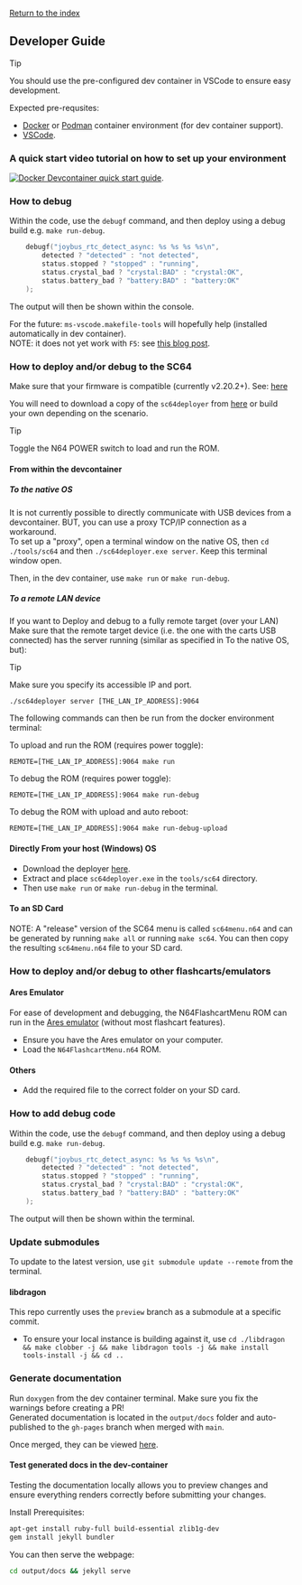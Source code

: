 [Return to the index](./00_index.md)
## Developer Guide

> [!TIP]
> You should use the pre-configured dev container in VSCode to ensure easy development.

Expected pre-requsites:
* [Docker](https://docs.docker.com/engine/install/) or [Podman](https://podman.io/docs/installation) container environment (for dev container support).
* [VSCode](https://code.visualstudio.com/download).

### A quick start video tutorial on how to set up your environment
[![Docker Devcontainer quick start guide](http://img.youtube.com/vi/h05ufOsRgZU/0.jpg)](http://www.youtube.com/watch?v=h05ufOsRgZU "Docker Devcontainer quick start guide").

### How to debug
Within the code, use the `debugf` command, and then deploy using a debug build e.g. `make run-debug`.

```c
    debugf("joybus_rtc_detect_async: %s %s %s %s\n",
        detected ? "detected" : "not detected",
        status.stopped ? "stopped" : "running",
        status.crystal_bad ? "crystal:BAD" : "crystal:OK",
        status.battery_bad ? "battery:BAD" : "battery:OK"
    );
```
The output will then be shown within the console.

For the future:
`ms-vscode.makefile-tools` will hopefully help (installed automatically in dev container).  
NOTE: it does not yet work with `F5`: see [this blog post](https://devblogs.microsoft.com/cppblog/now-announcing-makefile-support-in-visual-studio-code/).  


### How to deploy and/or debug to the SC64
Make sure that your firmware is compatible (currently v2.20.2+).
See: [here](https://github.com/Polprzewodnikowy/SummerCart64/blob/v2.20.2/docs/00_quick_startup_guide.md#firmware-backupupdate)

You will need to download a copy of the `sc64deployer` from [here](https://github.com/Polprzewodnikowy/SummerCart64/releases/download/v2.20.2/) or build your own depending on the scenario.

> [!TIP]
> Toggle the N64 POWER switch to load and run the ROM.

#### From within the devcontainer
##### To the native OS
It is not currently possible to directly communicate with USB devices from a devcontainer. BUT, you can use a proxy TCP/IP connection as a workaround.  
To set up a "proxy", open a terminal window on the native OS, then `cd ./tools/sc64` and then `./sc64deployer.exe server`.
Keep this terminal window open.

Then, in the dev container, use `make run` or `make run-debug`.

##### To a remote LAN device
If you want to Deploy and debug to a fully remote target (over your LAN)
Make sure that the remote target device (i.e. the one with the carts USB connected) has the server running (similar as specified in To the native OS, but):

> [!TIP]
> Make sure you specify its accessible IP and port.

```
./sc64deployer server [THE_LAN_IP_ADDRESS]:9064
```


The following commands can then be run from the docker environment terminal:

To upload and run the ROM (requires power toggle):
```
REMOTE=[THE_LAN_IP_ADDRESS]:9064 make run
```

To debug the ROM (requires power toggle):
```
REMOTE=[THE_LAN_IP_ADDRESS]:9064 make run-debug
```

To debug the ROM with upload and auto reboot:
```
REMOTE=[THE_LAN_IP_ADDRESS]:9064 make run-debug-upload
```

#### Directly From your host (Windows) OS
* Download the deployer [here](https://github.com/Polprzewodnikowy/SummerCart64/releases/download/v2.20.2/sc64-deployer-windows-v2.20.2.zip).
* Extract and place `sc64deployer.exe` in the `tools/sc64` directory.
* Then use `make run` or `make run-debug` in the terminal.


#### To an SD Card
NOTE: A "release" version of the SC64 menu is called `sc64menu.n64` and can be generated by running `make all` or running `make sc64`. You can then copy the resulting `sc64menu.n64` file to your SD card.


### How to deploy and/or debug to other flashcarts/emulators
#### Ares Emulator
For ease of development and debugging, the N64FlashcartMenu ROM can run in the [Ares emulator](https://ares-emu.net/) (without most flashcart features).

* Ensure you have the Ares emulator on your computer.
* Load the `N64FlashcartMenu.n64` ROM.

#### Others
* Add the required file to the correct folder on your SD card.


### How to add debug code
Within the code, use the `debugf` command, and then deploy using a debug build e.g. `make run-debug`.

```c
    debugf("joybus_rtc_detect_async: %s %s %s %s\n",
        detected ? "detected" : "not detected",
        status.stopped ? "stopped" : "running",
        status.crystal_bad ? "crystal:BAD" : "crystal:OK",
        status.battery_bad ? "battery:BAD" : "battery:OK"
    );
```
The output will then be shown within the terminal.


### Update submodules
To update to the latest version, use `git submodule update --remote` from the terminal.

#### libdragon
This repo currently uses the `preview` branch as a submodule at a specific commit.
* To ensure your local instance is building against it, use `cd ./libdragon && make clobber -j && make libdragon tools -j && make install tools-install -j && cd ..`

### Generate documentation
Run `doxygen` from the dev container terminal. Make sure you fix the warnings before creating a PR!  
Generated documentation is located in the `output/docs` folder and auto-published to the `gh-pages` branch when merged with `main`.

Once merged, they can be viewed [here](https://polprzewodnikowy.github.io/N64FlashcartMenu/).

#### Test generated docs in the dev-container
Testing the documentation locally allows you to preview changes and ensure everything renders correctly before submitting your changes.

Install Prerequisites:
```bash
apt-get install ruby-full build-essential zlib1g-dev
gem install jekyll bundler
```

You can then serve the webpage:
```bash
cd output/docs && jekyll serve
```

